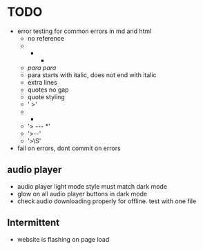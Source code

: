 # TODO

- error testing for common errors in md and html
    - no reference
    - - *
    - *para para*
    - para starts with italic, does not end with italic
    - extra lines
    - quotes no gap
    - quote styling
    - ' >'
    - *
    - '> --- *'
    - '>--'
    - '>\S'
- fail on errors, dont commit on errors 

## audio player
- audio player light mode style must match dark mode
- glow on all audio player buttons in dark mode
- check audio downloading properly for offline. test with one file

## Intermittent
- website is flashing on page load


